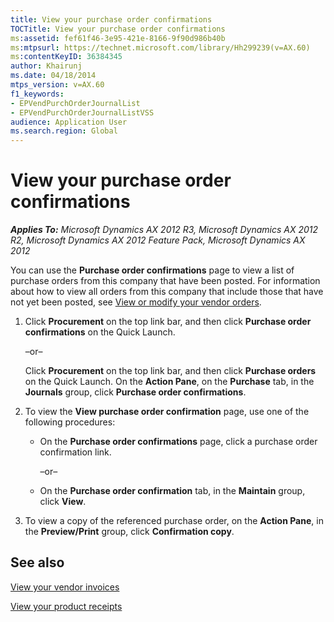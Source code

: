 ```yaml
---
title: View your purchase order confirmations
TOCTitle: View your purchase order confirmations
ms:assetid: fef61f46-3e95-421e-8166-9f90d986b40b
ms:mtpsurl: https://technet.microsoft.com/library/Hh299239(v=AX.60)
ms:contentKeyID: 36384345
author: Khairunj
ms.date: 04/18/2014
mtps_version: v=AX.60
f1_keywords:
- EPVendPurchOrderJournalList
- EPVendPurchOrderJournalListVSS
audience: Application User
ms.search.region: Global
---
```


# View your purchase order confirmations 


_**Applies To:** Microsoft Dynamics AX 2012 R3, Microsoft Dynamics AX 2012 R2, Microsoft Dynamics AX 2012 Feature Pack, Microsoft Dynamics AX 2012_

You can use the **Purchase order confirmations** page to view a list of purchase orders from this company that have been posted. For information about how to view all orders from this company that include those that have not yet been posted, see [View or modify your vendor orders](view-or-modify-your-vendor-orders.md).

1.  Click **Procurement** on the top link bar, and then click **Purchase order confirmations** on the Quick Launch.
    
    –or–
    
    Click **Procurement** on the top link bar, and then click **Purchase orders** on the Quick Launch. On the **Action Pane**, on the **Purchase** tab, in the **Journals** group, click **Purchase order confirmations**.

2.  To view the **View purchase order confirmation** page, use one of the following procedures:
    
      - On the **Purchase order confirmations** page, click a purchase order confirmation link.
        
        –or–
    
      - On the **Purchase order confirmation** tab, in the **Maintain** group, click **View**.

3.  To view a copy of the referenced purchase order, on the **Action Pane**, in the **Preview/Print** group, click **Confirmation copy**.

## See also

[View your vendor invoices](view-your-vendor-invoices.md)

[View your product receipts](view-your-product-receipts.md)

  


